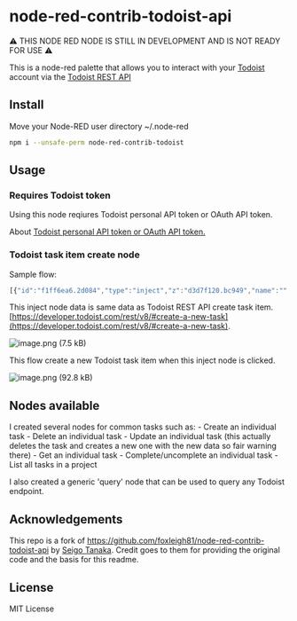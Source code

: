 # node-red-contrib-todoist-api

⚠️ THIS NODE RED NODE IS STILL IN DEVELOPMENT AND IS NOT READY FOR USE ⚠️

This is a node-red palette that allows you to interact with your [Todoist](https://todoist.com) account via the [Todoist REST API](https://developer.todoist.com/rest/v1/#overview)

## Install

Move your Node-RED user directory ~/.node-red

```bash
npm i --unsafe-perm node-red-contrib-todoist
```
## Usage
### Requires Todoist token

Using this node reqiures Todoist personal API token or OAuth API token.

About [Todoist personal API token or OAuth API token.](https://developer.todoist.com/rest/v8/#authorization)

### Todoist task item create node

Sample flow:

```js
[{"id":"f1ff6ea6.2d084","type":"inject","z":"d3d7f120.bc949","name":"","topic":"","payload":"{\"content\":\"Appointment with Maria\",\"due_string\":\"tomorrow at 12:00\",\"due_lang\":\"en\",\"priority\":4}","payloadType":"json","repeat":"","crontab":"","once":false,"onceDelay":0.1,"x":410,"y":560,"wires":[["2cc6e790.eede18"]]},{"id":"70d61dc1.444ba4","type":"debug","z":"d3d7f120.bc949","name":"","active":true,"tosidebar":true,"console":false,"tostatus":false,"complete":"payload","x":770,"y":560,"wires":[]},{"id":"2cc6e790.eede18","type":"todoist-task-create","z":"d3d7f120.bc949","name":"","x":590,"y":560,"wires":[["70d61dc1.444ba4"]]}]
```

This inject node data is same data as Todoist REST API create task item. [https://developer.todoist.com/rest/v8/#create-a-new-task](https://developer.todoist.com/rest/v8/#create-a-new-task).

![image.png (7.5 kB)](https://img.esa.io/uploads/production/attachments/3062/2019/04/17/8131/e1a772cd-e40c-4022-9fc6-50c8a1e8359c.png)

This flow create a new Todoist task item when this inject node is clicked.

![image.png (92.8 kB)](https://img.esa.io/uploads/production/attachments/3062/2019/04/17/8131/c87050cc-ef6e-40da-87e8-5ccab9db8d95.png)

## Nodes available

I created several nodes for common tasks such as:
    - Create an individual task
    - Delete an individual task
    - Update an individual task (this actually deletes the task and creates a new one with the new data so fair warning there)
    - Get an individual task
    - Complete/uncomplete an individual task
    - List all tasks in a project

I also created a generic 'query' node that can be used to query any Todoist endpoint.

## Acknowledgements

This repo is a fork of <https://github.com/foxleigh81/node-red-contrib-todoist-api> by [Seigo Tanaka](http://1ft-seabass.jp/). Credit goes to them for providing the original code and the basis for this readme.

## License

MIT License
